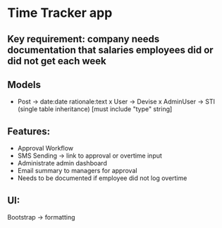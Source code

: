 # Time Tracker app

## Key requirement: company needs documentation that salaries employees did or did not get each week

## Models

- Post -> date:date rationale:text
x User -> Devise
x AdminUser -> STI (single table inheritance) [must include "type" string]

## Features:

- Approval Workflow
- SMS Sending -> link to approval or overtime input
- Administrate admin dashboard
- Email summary to managers for approval
- Needs to be documented if employee did not log overtime

## UI:

Bootstrap -> formatting
